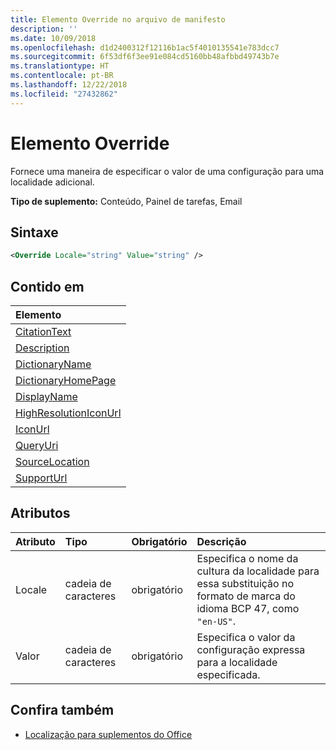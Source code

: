 ```yaml
---
title: Elemento Override no arquivo de manifesto
description: ''
ms.date: 10/09/2018
ms.openlocfilehash: d1d2400312f12116b1ac5f4010135541e783dcc7
ms.sourcegitcommit: 6f53df6f3ee91e084cd5160bb48afbbd49743b7e
ms.translationtype: HT
ms.contentlocale: pt-BR
ms.lasthandoff: 12/22/2018
ms.locfileid: "27432862"
---
```

# <a name="override-element"></a>Elemento Override

Fornece uma maneira de especificar o valor de uma configuração para uma localidade adicional.

**Tipo de suplemento:** Conteúdo, Painel de tarefas, Email

## <a name="syntax"></a>Sintaxe

```XML
<Override Locale="string" Value="string" />
```

## <a name="contained-in"></a>Contido em

|**Elemento**|
|:-----|
|[CitationText](citationtext.md)|
|[Description](description.md)|
|[DictionaryName](dictionaryname.md)|
|[DictionaryHomePage](dictionaryhomepage.md)|
|[DisplayName](displayname.md)|
|[HighResolutionIconUrl](highresolutioniconurl.md)|
|[IconUrl](iconurl.md)|
|[QueryUri](queryuri.md)|
|[SourceLocation](sourcelocation.md)|
|[SupportUrl](supporturl.md)|

## <a name="attributes"></a>Atributos

|**Atributo**|**Tipo**|**Obrigatório**|**Descrição**|
|:-----|:-----|:-----|:-----|
|Locale|cadeia de caracteres|obrigatório|Especifica o nome da cultura da localidade para essa substituição no formato de marca do idioma BCP 47, como `"en-US"`.|
|Valor|cadeia de caracteres|obrigatório|Especifica o valor da configuração expressa para a localidade especificada.|

## <a name="see-also"></a>Confira também

- [Localização para suplementos do Office](https://docs.microsoft.com/office/dev/add-ins/develop/localization)
    
